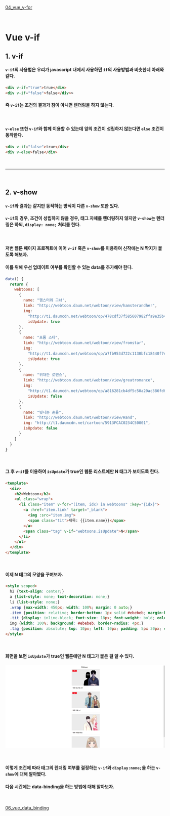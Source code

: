 [04_vue_v-for](./04_vue_v-for.md)

<br>

# __Vue v-if__
## __1. v-if__
#### `v-if`의 사용법은 우리가 javascript 내에서 사용하던 `if`의 사용방법과 비슷한데 아래와 같다.
```html
<div v-if="true">true</div>
<div v-if="false">false</div>>
```
#### 즉 __`v-if`는 조건의 결과가 참이 아니면 렌더링을 하지 않는다.__

<br>

#### `v-else` 또한 `v-if`와 함께 이용할 수 있는데 __앞의 조건이 성립하지 않는다면 `else` 조건이 동작한다.__
```html
<div v-if="false">true</div>
<div v-else>false</div>
```

<br>

---

<br>

## __2. v-show__
#### `v-if`와 결과는 같지만 동작하는 방식이 다른 `v-show` 또한 있다.
#### `v-if`의 경우, 조건이 성립하지 않을 경우, __태그 자체를 렌더링하지 않지만 `v-show`는 렌더링은 하되, `display: none;` 처리를 한다.__

<br>

#### 저번 웹툰 페이지 프로젝트에 이어 __`v-if` 혹은 `v-show`를 이용하여 신작에는 N 딱지가 붙도록 해보자.__
#### 이를 위해 우선 업데이트 여부를 확인할 수 있는 data를 추가해야 한다.
```js
data() {
  return {
    webtoons: [
      {
        name: "햄스터와 그녀",
        link: "http://webtoon.daum.net/webtoon/view/hamsterandher",
        img:
          "http://t1.daumcdn.net/webtoon/op/478cdf37f585607982ffa9e35b432e8503be8a54",
          isUpdate: true
      },
      {
        name: "프롬 스타",
        link: "http://webtoon.daum.net/webtoon/view/fromstar",
        img:
          "http://t1.daumcdn.net/webtoon/op/a7fb953d722c1130bfc18440f7e3ce448ece57a1",
          isUpdate: true
      },
      {
        name: "위대한 로맨스",
        link: "http://webtoon.daum.net/webtoon/view/greatromance",
        img:
          "http://t1.daumcdn.net/webtoon/op/a816281cb4df5c50a20ac386fd6e496643d0f085",
          isUpdate: false
      },
      {
        name: "빛나는 손을",
        link: "http://webtoon.daum.net/webtoon/view/Hand",
        img: "http://t1.daumcdn.net/cartoon/5913FCAC0234C50001",
        isUpdate: false
      }
    ]
  }
}
```

<br>

#### 그 후 `v-if`를 이용하여 __`isUpdate`가 true인 웹툰 리스트에만__ N 태그가 보이도록 한다.
```html
<template>
  <div>
    <h2>Webtoon</h2>
    <ul class="wrap">
      <li class="item" v-for="(item, idx) in webtoons" :key="{idx}">
        <a :href="item.link" target="_blank">
          <img :src="item.img">
          <span class="tit">제목: {{item.name}}</span>
        </a>
        <span class="tag" v-if="webtoons.isUpdate">N</span>
      </li>
    </ul>
  </div>
</template>
```

<br>

#### 이제 N 태그의 모양을 꾸며보자.
```html
<style scoped>
  h2 {text-align: center;}
  a {list-style: none; text-decoration: none;}
  li {list-style: none;}
  .wrap {max-width: 450px; width: 100%; margin: 0 auto;}
  .item {position: relative; border-bottom: 1px solid #ebebeb; margin-bottom: 25px;}
  .tit {display: inline-block; font-size: 18px; font-weight: bold; color: #000; padding: 20px 15px;}
  img {width: 100%; background: #ebebeb; border-radius: 4px;}
  .tag {position: absolute; top: 10px; left: 10px; padding: 5px 30px; color: #fff; border-radius: 4px; background: #fc2332; font-weight: bold;}
</style>
```

<br>

#### 화면을 보면 __`isUpdate`가 true인 웹툰에만__ N 태그가 붙은 걸 알 수 있다.
![v-if][v-if]

[v-if]: ./img/v-if.png "v-if"

<br>

#### 이렇게 조건에 따라 태그의 렌더링 여부를 결정하는 `v-if`와 `display:none;`을 하는 `v-show`에 대해 알아봤다.
#### 다음 시간에는 data-binding을 하는 방법에 대해 알아보자.

<br>

[06_vue_data_binding](./06_vue_data_binding.md)